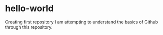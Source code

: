 # hello-world
Creating first repository
I am attempting to understand the basics of Github through this repository.
